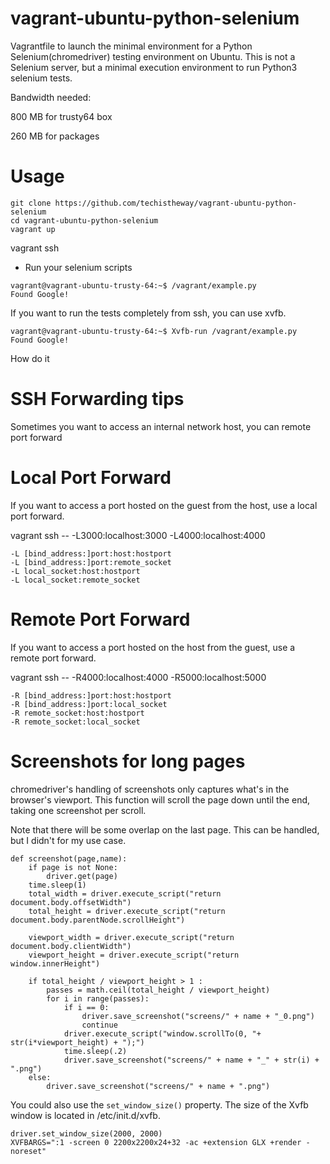 # vagrant-ubuntu-python-selenium
Vagrantfile to launch the minimal environment for a Python Selenium(chromedriver) testing environment on Ubuntu. This is not a Selenium server, but a minimal execution environment to run Python3 selenium tests.

Bandwidth needed:

800 MB for trusty64 box

260 MB for packages

# Usage

```
git clone https://github.com/techistheway/vagrant-ubuntu-python-selenium
cd vagrant-ubuntu-python-selenium
vagrant up
```
vagrant ssh 

* Run your selenium scripts

```
vagrant@vagrant-ubuntu-trusty-64:~$ /vagrant/example.py
Found Google!
```

If you want to run the tests completely from ssh, you can use xvfb.

```
vagrant@vagrant-ubuntu-trusty-64:~$ Xvfb-run /vagrant/example.py
Found Google!
```

How do it 

# SSH Forwarding tips

Sometimes you want to access an internal network host, you can remote port forward

# Local Port Forward

If you want to access a port hosted on the guest from the host, use a local port forward.


vagrant ssh -- -L3000:localhost:3000 -L4000:localhost:4000


```
-L [bind_address:]port:host:hostport
-L [bind_address:]port:remote_socket
-L local_socket:host:hostport
-L local_socket:remote_socket
```

# Remote Port Forward

If you want to access a port hosted on the host from the guest, use a remote port forward.


vagrant ssh -- -R4000:localhost:4000 -R5000:localhost:5000


```
-R [bind_address:]port:host:hostport
-R [bind_address:]port:local_socket
-R remote_socket:host:hostport
-R remote_socket:local_socket
```

# Screenshots for long pages

chromedriver's handling of screenshots only captures what's in the browser's viewport. This function will scroll the page down until the end, taking one screenshot per scroll.

Note that there will be some overlap on the last page. This can be handled, but I didn't for my use case.

```
def screenshot(page,name):
    if page is not None:
        driver.get(page)
    time.sleep(1)
    total_width = driver.execute_script("return document.body.offsetWidth")
    total_height = driver.execute_script("return document.body.parentNode.scrollHeight")

    viewport_width = driver.execute_script("return document.body.clientWidth")
    viewport_height = driver.execute_script("return window.innerHeight")

    if total_height / viewport_height > 1 :
        passes = math.ceil(total_height / viewport_height)
        for i in range(passes):
            if i == 0:
                driver.save_screenshot("screens/" + name + "_0.png")
                continue
            driver.execute_script("window.scrollTo(0, "+ str(i*viewport_height) + ");")
            time.sleep(.2)
            driver.save_screenshot("screens/" + name + "_" + str(i) + ".png")
    else:
        driver.save_screenshot("screens/" + name + ".png")
```

You could also use the ```set_window_size()``` property. The size of the Xvfb window is located in /etc/init.d/xvfb.

```
driver.set_window_size(2000, 2000)
XVFBARGS=":1 -screen 0 2200x2200x24+32 -ac +extension GLX +render -noreset"
```
